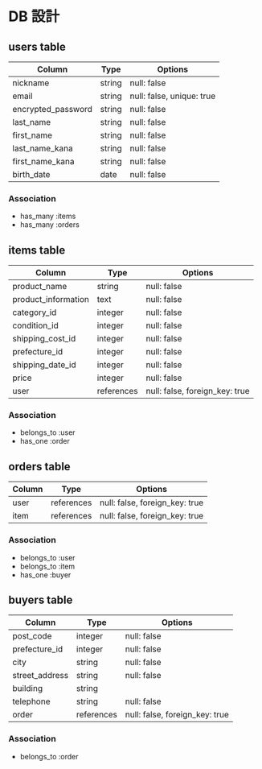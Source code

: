 # DB 設計

## users table

| Column             | Type                | Options                   |
|--------------------|---------------------|---------------------------|
| nickname           | string              | null: false               |
| email              | string              | null: false, unique: true |
| encrypted_password | string              | null: false               |
| last_name          | string              | null: false               |
| first_name         | string              | null: false               |
| last_name_kana     | string              | null: false               |
| first_name_kana    | string              | null: false               |
| birth_date         | date                | null: false               |

### Association

* has_many :items
* has_many :orders

## items table

| Column                              | Type       | Options                        |
|-------------------------------------|------------|--------------------------------|
| product_name                        | string     | null: false                    |
| product_information                 | text       | null: false                    |
| category︎_id                         | integer    | null: false                    |
| condition︎_id                        | integer    | null: false                    |
| shipping_cost︎_id                    | integer    | null: false                    |
| prefecture︎_id                       | integer    | null: false                    |
| shipping_date︎_id                    | integer    | null: false                    |
| price                               | integer    | null: false                    |
| user                                | references | null: false, foreign_key: true |

### Association

- belongs_to :user
- has_one :order

## orders table

| Column                           | Type       | Options                        |
|----------------------------------|------------|--------------------------------|
| user                             | references | null: false, foreign_key: true |
| item                             | references | null: false, foreign_key: true |

### Association

- belongs_to :user
- belongs_to :item
- has_one :buyer

## buyers table

| Column            | Type       | Options                        |
|-------------------|------------|--------------------------------|
| post_code         | integer    | null: false                    |
| prefecture_id     | integer    | null: false                    |
| city              | string     | null: false                    |
| street_address    | string     | null: false                    |
| building          | string     |                                |
| telephone         | string     | null: false                    |
| order             | references | null: false, foreign_key: true |

### Association

- belongs_to :order